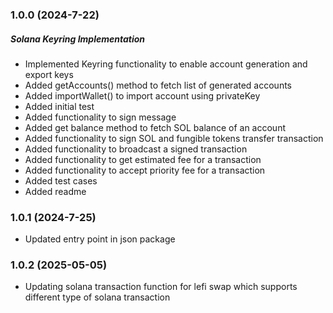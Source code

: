 ### 1.0.0 (2024-7-22)

##### Solana Keyring Implementation

- Implemented Keyring functionality to enable account generation and export keys
- Added getAccounts() method to fetch list of generated accounts
- Added importWallet() to import account using privateKey
- Added initial test
- Added functionality to sign message
- Added get balance method to fetch SOL balance of an account
- Added functionality to sign SOL and fungible tokens transfer transaction
- Added functionality to broadcast a signed transaction
- Added functionality to get estimated fee for a transaction
- Added functionality to accept priority fee for a transaction
- Added test cases
- Added readme

### 1.0.1 (2024-7-25)

- Updated entry point in json package

### 1.0.2 (2025-05-05)

- Updating solana transaction function for lefi swap which supports different type of solana transaction

